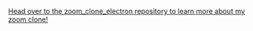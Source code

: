 <a href = "https://github.com/jasondnguyen/zoom_clone_electron">Head over to the zoom_clone_electron repository to learn more about my zoom clone!</a>
